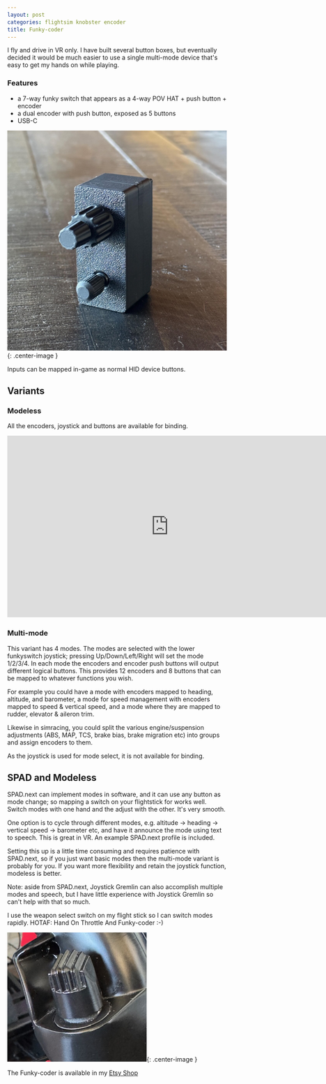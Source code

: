 ```yaml
---
layout: post
categories: flightsim knobster encoder
title: Funky-coder
---
```


I fly and drive in VR only. I have built several button boxes, but eventually decided it would be much easier to use a single multi-mode device that's easy to get my hands on while playing.

### Features

- a 7-way funky switch that appears as a 4-way POV HAT + push button + encoder 
- a dual encoder with push button, exposed as 5 buttons
- USB-C

![](/assets/fc/fc1.jpg){: .center-image }

Inputs can be mapped in-game as normal HID device buttons.

## Variants

### Modeless

All the encoders, joystick and buttons are available for binding.

<iframe width="740" height="416" class="center-image" src="https://www.youtube.com/embed/8ph1lfgThUY?si=7H_nSfAJesfxKCqg" title="YouTube video player" frameborder="0" allow="accelerometer; autoplay; clipboard-write; encrypted-media; gyroscope; picture-in-picture; web-share" referrerpolicy="strict-origin-when-cross-origin" allowfullscreen></iframe>

### Multi-mode

This variant has 4 modes. The modes are selected with the lower funkyswitch joystick; pressing Up/Down/Left/Right will set the mode 1/2/3/4. In each mode the encoders and encoder push buttons will output different logical buttons. This provides 12 encoders and 8 buttons that can be mapped to whatever functions you wish. 

For example you could have a mode with encoders mapped to heading, altitude, and barometer, a mode for speed management with encoders mapped to speed & vertical speed, and a mode where they are mapped to rudder, elevator & aileron trim.

Likewise in simracing, you could split the various engine/suspension adjustments (ABS, MAP, TCS, brake bias, brake migration etc) into groups and assign encoders to them.

As the joystick is used for mode select, it is not available for binding.

## SPAD and Modeless

SPAD.next can implement modes in software, and it can use any button as mode change; so mapping a switch on your flightstick for works well. Switch modes with one hand and the adjust with the other. It's very smooth. 

One option is to cycle through different modes, e.g. altitude -> heading -> vertical speed -> barometer etc, and have it announce the mode using text to speech. This is great in VR. An example SPAD.next profile is included.

Setting this up is a little time consuming and requires patience with SPAD.next, so if you just want basic modes then the multi-mode variant is probably for you. If you want more flexibility and retain the joystick function, modeless is better.

Note: aside from SPAD.next, Joystick Gremlin can also accomplish multiple modes and speech, but I have little experience with Joystick Gremlin so can't help with that so much. 

I use the weapon select switch on my flight stick so I can switch modes rapidly. HOTAF: Hand On Throttle And Funky-coder :-)

![](/assets/fc/fc3.jpg){: .center-image }

The Funky-coder is available in my [Etsy Shop](https://www.etsy.com/listing/1836479954/)
